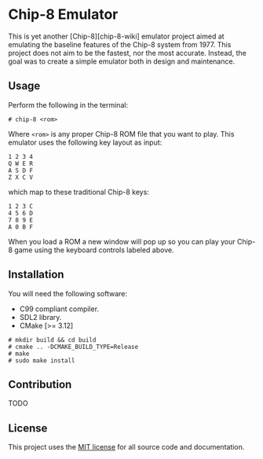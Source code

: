 <!--
SPDX-FileCopyrightText: 2023 Jason Pena <jasonpena@awkless.com>
SPDX-License-Identifier: MIT
-->

# Chip-8 Emulator

This is yet another [Chip-8][chip-8-wiki] emulator project aimed at emulating
the baseline features of the Chip-8 system from 1977. This project does not
aim to be the fastest, nor the most accurate. Instead, the goal was to
create a simple emulator both in design and maintenance.

## Usage

Perform the following in the terminal:

```
# chip-8 <rom>
```

Where `<rom>` is any proper Chip-8 ROM file that you want to play. This
emulator uses the following key layout as input:

```
1 2 3 4
Q W E R
A S D F
Z X C V
```

which map to these traditional Chip-8 keys:

```
1 2 3 C
4 5 6 D
7 8 9 E
A 0 B F
```

When you load a ROM a new window will pop up so you can play your
Chip-8 game using the keyboard controls labeled above.

## Installation

You will need the following software:

- C99 compliant compiler.
- SDL2 library.
- CMake [>= 3.12]

```
# mkdir build && cd build
# cmake .. -DCMAKE_BUILD_TYPE=Release
# make
# sudo make install
```

## Contribution

TODO

## License

This project uses the [MIT license][mit] for all source code and documentation.

[mit]: https://github.com/awkless/dotfiles/blob/main/LICENSE/MIT.txt
